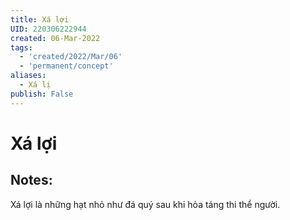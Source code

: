 ```yaml
---
title: Xá lợi
UID: 220306222944
created: 06-Mar-2022
tags:
  - 'created/2022/Mar/06'
  - 'permanent/concept'
aliases:
  - Xá lị
publish: False
---
```

# Xá lợi

## Notes:
Xá lợi là những hạt nhỏ như đá quý sau khi hỏa táng thi thể người.



